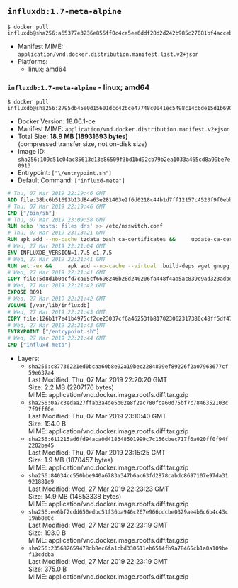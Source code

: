 ## `influxdb:1.7-meta-alpine`

```console
$ docker pull influxdb@sha256:a65377e3236e855ff0c4ca5ee6ddf28d2d242b985c27081bf4acceb13fa6702c
```

-	Manifest MIME: `application/vnd.docker.distribution.manifest.list.v2+json`
-	Platforms:
	-	linux; amd64

### `influxdb:1.7-meta-alpine` - linux; amd64

```console
$ docker pull influxdb@sha256:2795db45e0d15601dcc42bce47748c0041ec5498c14c6de15d1b690172ef68a6
```

-	Docker Version: 18.06.1-ce
-	Manifest MIME: `application/vnd.docker.distribution.manifest.v2+json`
-	Total Size: **18.9 MB (18931693 bytes)**  
	(compressed transfer size, not on-disk size)
-	Image ID: `sha256:109d51c04ac85613d13e86509f3bd1bd92cb79b2ea1033a465cd8a99be7e0913`
-	Entrypoint: `["\/entrypoint.sh"]`
-	Default Command: `["influxd-meta"]`

```dockerfile
# Thu, 07 Mar 2019 22:19:46 GMT
ADD file:38bc6b51693b13d84a63e281403e2f6d0218c44b1d7ff12157c4523f9f0ebb1e in / 
# Thu, 07 Mar 2019 22:19:46 GMT
CMD ["/bin/sh"]
# Thu, 07 Mar 2019 23:09:58 GMT
RUN echo 'hosts: files dns' >> /etc/nsswitch.conf
# Thu, 07 Mar 2019 23:13:21 GMT
RUN apk add --no-cache tzdata bash ca-certificates &&     update-ca-certificates
# Wed, 27 Mar 2019 22:21:04 GMT
ENV INFLUXDB_VERSION=1.7.5-c1.7.5
# Wed, 27 Mar 2019 22:21:41 GMT
RUN set -ex &&     apk add --no-cache --virtual .build-deps wget gnupg tar &&     for key in         05CE15085FC09D18E99EFB22684A14CF2582E0C5 ;     do         gpg --keyserver ha.pool.sks-keyservers.net --recv-keys "$key" ||         gpg --keyserver pgp.mit.edu --recv-keys "$key" ||         gpg --keyserver keyserver.pgp.com --recv-keys "$key" ;     done &&     wget --no-verbose https://dl.influxdata.com/enterprise/releases/influxdb-meta-${INFLUXDB_VERSION}-static_linux_amd64.tar.gz.asc &&     wget --no-verbose https://dl.influxdata.com/enterprise/releases/influxdb-meta-${INFLUXDB_VERSION}-static_linux_amd64.tar.gz &&     gpg --batch --verify influxdb-meta-${INFLUXDB_VERSION}-static_linux_amd64.tar.gz.asc influxdb-meta-${INFLUXDB_VERSION}-static_linux_amd64.tar.gz &&     mkdir -p /usr/src &&     tar -C /usr/src -xzf influxdb-meta-${INFLUXDB_VERSION}-static_linux_amd64.tar.gz &&     rm -f /usr/src/influxdb-*/influxdb-meta.conf &&     chmod +x /usr/src/influxdb-*/* &&     cp -a /usr/src/influxdb-*/* /usr/bin/ &&     rm -rf *.tar.gz* /usr/src /root/.gnupg &&     apk del .build-deps
# Wed, 27 Mar 2019 22:21:41 GMT
COPY file:5d8d1b0acfd7ca05cf6698246b28d240206fa448f4aa5ac839c9ad323adbeac2 in /etc/influxdb/influxdb-meta.conf 
# Wed, 27 Mar 2019 22:21:42 GMT
EXPOSE 8091
# Wed, 27 Mar 2019 22:21:42 GMT
VOLUME [/var/lib/influxdb]
# Wed, 27 Mar 2019 22:21:43 GMT
COPY file:126b1f7e41b4975cf2ce23037cf6a46253fb817023062317380c48ff5df47228 in /entrypoint.sh 
# Wed, 27 Mar 2019 22:21:43 GMT
ENTRYPOINT ["/entrypoint.sh"]
# Wed, 27 Mar 2019 22:21:44 GMT
CMD ["influxd-meta"]
```

-	Layers:
	-	`sha256:c87736221ed0bcaa60b8e92a19bec2284899ef89226f2a07968677cf59e637a4`  
		Last Modified: Thu, 07 Mar 2019 22:20:20 GMT  
		Size: 2.2 MB (2207176 bytes)  
		MIME: application/vnd.docker.image.rootfs.diff.tar.gzip
	-	`sha256:0a7c3edaa27ffab3a4de5b02e8f2ac780fca60d75bf7c7846352103c7f9fff6e`  
		Last Modified: Thu, 07 Mar 2019 23:10:40 GMT  
		Size: 154.0 B  
		MIME: application/vnd.docker.image.rootfs.diff.tar.gzip
	-	`sha256:611215ad6fd94aca0d418348501999c7c156cbec717f6a020ff0f94f2202ba45`  
		Last Modified: Thu, 07 Mar 2019 23:15:25 GMT  
		Size: 1.9 MB (1870457 bytes)  
		MIME: application/vnd.docker.image.rootfs.diff.tar.gzip
	-	`sha256:84034cc550bbe940a6783a347b6ac63fd2878cabdc8697107e97da31921881d9`  
		Last Modified: Wed, 27 Mar 2019 22:23:23 GMT  
		Size: 14.9 MB (14853338 bytes)  
		MIME: application/vnd.docker.image.rootfs.diff.tar.gzip
	-	`sha256:ee6bf2cdd650edbc51f36ba946c267e966cdcbe0329ae4b6c6b4c43c19ab8e0c`  
		Last Modified: Wed, 27 Mar 2019 22:23:19 GMT  
		Size: 193.0 B  
		MIME: application/vnd.docker.image.rootfs.diff.tar.gzip
	-	`sha256:235682659478db8ec6fa1cbd330611eb6514fb9a78465cb1a0a109bef13cdcba`  
		Last Modified: Wed, 27 Mar 2019 22:23:19 GMT  
		Size: 375.0 B  
		MIME: application/vnd.docker.image.rootfs.diff.tar.gzip
